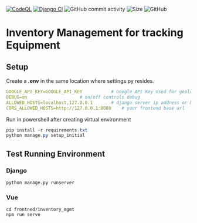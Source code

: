 [![CodeQL](https://github.com/mmpc-nyc/inventory_mgmt/actions/workflows/codeql-analysis.yml/badge.svg)](https://github.com/mmpc-nyc/inventory_mgmt/actions/workflows/codeql-analysis.yml) [![Django CI](https://github.com/mmpc-nyc/inventory_mgmt/actions/workflows/django.yml/badge.svg)](https://github.com/schir2/inventory_mgmt/actions/workflows/django.yml) ![GitHub commit activity](https://img.shields.io/github/commit-activity/w/mmpc-nyc/inventory_mgmt) ![Size](https://img.shields.io/github/repo-size/schir2/inventory_mgmt) ![GitHub](https://img.shields.io/github/license/schir2/inventory_mgmt)

# Inventory Management for tracking Equipment

## Setup


Create a **.env** in the same location where settings.py resides.
```yaml
GOOGLE_API_KEY=GOOGLE_API_KEY  			# Google API Key Used for geolocation
DEBUG=on 					# on/off controls debug
ALLOWED_HOSTS=localhost,127.0.0.1 		# django server ip address or hostname
CORS_ALLOWED_HOSTS=http://127.0.0.1:8080	# your frontend base url
```


Run in powershell after creating virtual environment
```powershell
pip install -r requirements.txt
python manage.py setup_initial
```

## Test Running Environment

### Django
```shell
python manage.py runserver
```

### Vue
```shell
cd frontned/inventory_mgmt
npm run serve
```